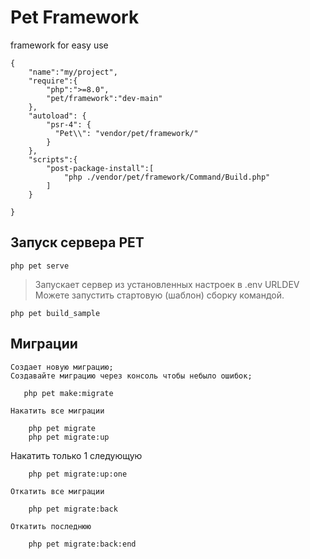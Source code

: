 # Pet Framework
framework for easy use


```
{
    "name":"my/project",
    "require":{
        "php":">=8.0",
        "pet/framework":"dev-main"
    }, 
    "autoload": {
        "psr-4": {
          "Pet\\": "vendor/pet/framework/"
        }
    },
    "scripts":{
        "post-package-install":[
            "php ./vendor/pet/framework/Command/Build.php"
        ]
    }

}

```

 ## Запуск сервера PET

 ```
 php pet serve

 ```
 > Запускает сервер из установленных настроек в .env URLDEV
 > Можете запустить стартовую (шаблон) сборку командой.
 ```
 php pet build_sample

 ```
 ## Миграции
    Создает новую миграцию;
    Создавайте миграцию через консоль чтобы небыло ошибок;
 ```
    php pet make:migrate

```
    Накатить все миграции
```
    php pet migrate
    php pet migrate:up

```
   Накатить только 1 следующую
```
    php pet migrate:up:one

```
    Откатить все миграции
```
    php pet migrate:back

```
    Откатить последнюю
```
    php pet migrate:back:end

```